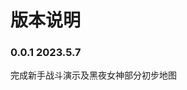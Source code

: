 <!--
 * @Author: Donald duck tang5722917@163.com
 * @Date: 2023-03-20 14:22:02
 * @LastEditors: Donald duck tang5722917@163.com
 * @LastEditTime: 2023-05-30 16:15:27
 * @FilePath: \mysticism-mud\dev_log\2023.md
 * @Description: 游戏开发版本说明
 * 
 * Copyright (c) 2023 by git config user.email, All Rights Reserved. 
-->

# 版本说明  
### 0.0.1  2023.5.7  
完成新手战斗演示及黑夜女神部分初步地图  
